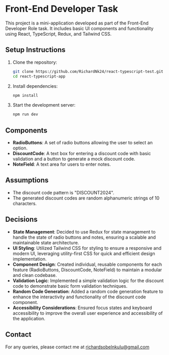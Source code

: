
# Front-End Developer Task

This project is a mini-application developed as part of the Front-End Developer Role task. It includes basic UI components and functionality using React, TypeScript, Redux, and Tailwind CSS.

## Setup Instructions

1. Clone the repository:
   ```bash
   git clone https://github.com/RichardNk24/react-typescript-test.git
   cd react-typescript-app
   ```

2. Install dependencies:
   ```bash
   npm install
   ```

3. Start the development server:
   ```bash
   npm run dev
   ```

## Components

- **RadioButtons**: A set of radio buttons allowing the user to select an option.
- **DiscountCode**: A text box for entering a discount code with basic validation and a button to generate a mock discount code.
- **NoteField**: A text area for users to enter notes.

## Assumptions

- The discount code pattern is "DISCOUNT2024".
- The generated discount codes are random alphanumeric strings of 10 characters.

## Decisions

- **State Management**: Decided to use Redux for state management to handle the state of radio buttons and notes, ensuring a scalable and maintainable state architecture.
- **UI Styling**: Utilized Tailwind CSS for styling to ensure a responsive and modern UI, leveraging utility-first CSS for quick and efficient design implementation.
- **Component Design**: Created individual, reusable components for each feature (RadioButtons, DiscountCode, NoteField) to maintain a modular and clean codebase.
- **Validation Logic**: Implemented a simple validation logic for the discount code to demonstrate basic form validation techniques.
- **Random Code Generation**: Added a random code generation feature to enhance the interactivity and functionality of the discount code component.
- **Accessibility Considerations**: Ensured focus states and keyboard accessibility to improve the overall user experience and accessibility of the application.

## Contact

For any queries, please contact me at richardsobelnkulu@gmail.com
